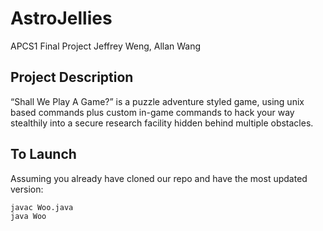 # AstroJellies
APCS1 Final Project
Jeffrey Weng, Allan Wang

## Project Description
“Shall We Play A Game?” is a puzzle adventure styled game, using unix based commands plus custom in-game commands to hack your way stealthily into a secure research facility hidden behind multiple obstacles.

## To Launch
Assuming you already have cloned our repo and have the most updated version:
```bash
javac Woo.java
java Woo
```
